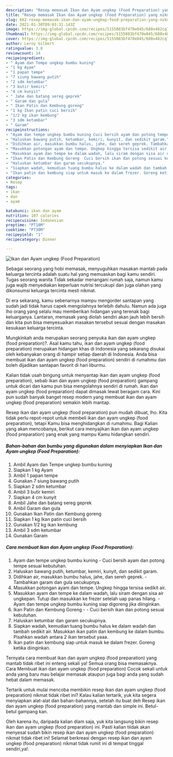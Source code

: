 ```yaml
---
description: "Resep memasak Ikan dan Ayam ungkep (Food Preparation) yang nikmat Untuk Jualan"
title: "Resep memasak Ikan dan Ayam ungkep (Food Preparation) yang nikmat Untuk Jualan"
slug: 662-resep-memasak-ikan-dan-ayam-ungkep-food-preparation-yang-nikmat-untuk-jualan
date: 2021-01-30T09:03:31.143Z
image: https://img-global.cpcdn.com/recipes/5155083bf470e045/680x482cq70/ikan-dan-ayam-ungkep-food-preparation-foto-resep-utama.jpg
thumbnail: https://img-global.cpcdn.com/recipes/5155083bf470e045/680x482cq70/ikan-dan-ayam-ungkep-food-preparation-foto-resep-utama.jpg
cover: https://img-global.cpcdn.com/recipes/5155083bf470e045/680x482cq70/ikan-dan-ayam-ungkep-food-preparation-foto-resep-utama.jpg
author: Leroy Gilbert
ratingvalue: 3.8
reviewcount: 14
recipeingredient:
- " Ayam dan Tempe ungkep bumbu kuning"
- "1 kg Ayam"
- "1 papan tempe"
- "7 siung bawang putih"
- "2 sdm ketumbar"
- "3 butir kemiri"
- "4 cm kunyit"
- " Jahe dan batang sereg geprek"
- " Garam dan gula"
- " Ikan Patin dan Kembung goreng"
- "1 kg Ikan patin cuci bersih"
- "1/2 kg ikan kembung"
- "3 sdm ketumbar"
- " Garam"
recipeinstructions:
- "Ayam dan tempe ungkep bumbu kuning Cuci bersih ayam dan potong tempe sesuai kebutuhan."
- "Haluskan bawang putih, ketumbar, kemiri, kunyit, dan sedikit garam."
- "Didihkan air, masukkan bumbu halus, jahe, dan sereh geprek. Tambahkan garam dan gula secukupnya."
- "Masukkan potongan ayam dan tempe. Ungkep hingga tersisa sedikit air."
- "Masukkan ayam dan tempe ke dalam wadah, lalu siram dengan sisa air ungkepan. Tutup dan masukkan ke frezer setelah uap panas hilang.  Ayam dan tempe ungkep bumbu kuning siap digoreng jika diinginkan."
- "Ikan Patin dan Kembung Goreng  Cuci bersih ikan dan potong sesuai kebutuhan."
- "Haluskan ketumbar dan garam secukupnya."
- "Siapkan wadah, kemudian tuang bumbu halus ke dalam wadah dan tambah sedikit air. Masukkan ikan patin dan kembung ke dalam bumbu. Pisahkan wadah antara 2 ikan tersebut yaaa."
- "Ikan patin dan kembung siap untuk masuk ke dalam frezer. Goreng ketika diinginkan."
categories:
- Resep
tags:
- ikan
- dan
- ayam

katakunci: ikan dan ayam 
nutrition: 107 calories
recipecuisine: Indonesian
preptime: "PT18M"
cooktime: "PT30M"
recipeyield: "1"
recipecategory: Dinner

---
```



![Ikan dan Ayam ungkep (Food Preparation)](https://img-global.cpcdn.com/recipes/5155083bf470e045/680x482cq70/ikan-dan-ayam-ungkep-food-preparation-foto-resep-utama.jpg)

Sebagai seorang yang hobi memasak, menyuguhkan masakan mantab pada keluarga tercinta adalah suatu hal yang memuaskan bagi kamu sendiri. Tugas seorang  wanita Tidak sekadar menangani rumah saja, namun kamu juga wajib menyediakan keperluan nutrisi tercukupi dan juga olahan yang dikonsumsi keluarga tercinta mesti nikmat.

Di era  sekarang, kamu sebenarnya mampu mengorder santapan yang sudah jadi tidak harus capek mengolahnya terlebih dahulu. Namun ada juga lho orang yang selalu mau memberikan hidangan yang terenak bagi keluarganya. Lantaran, memasak yang diolah sendiri akan jauh lebih bersih dan kita pun bisa menyesuaikan masakan tersebut sesuai dengan masakan kesukaan keluarga tercinta. 



Mungkinkah anda merupakan seorang penyuka ikan dan ayam ungkep (food preparation)?. Asal kamu tahu, ikan dan ayam ungkep (food preparation) merupakan hidangan khas di Indonesia yang sekarang disukai oleh kebanyakan orang di hampir setiap daerah di Indonesia. Anda bisa membuat ikan dan ayam ungkep (food preparation) sendiri di rumahmu dan boleh dijadikan santapan favorit di hari liburmu.

Kalian tidak usah bingung untuk menyantap ikan dan ayam ungkep (food preparation), sebab ikan dan ayam ungkep (food preparation) gampang untuk dicari dan kamu pun bisa mengolahnya sendiri di rumah. ikan dan ayam ungkep (food preparation) dapat dimasak lewat beragam cara. Kini pun sudah banyak banget resep modern yang membuat ikan dan ayam ungkep (food preparation) semakin lebih mantap.

Resep ikan dan ayam ungkep (food preparation) pun mudah dibuat, lho. Kita tidak perlu repot-repot untuk membeli ikan dan ayam ungkep (food preparation), tetapi Kamu bisa menghidangkan di rumahmu. Bagi Kalian yang akan mencobanya, berikut cara menyajikan ikan dan ayam ungkep (food preparation) yang enak yang mampu Kamu hidangkan sendiri.

<!--inarticleads1-->

##### Bahan-bahan dan bumbu yang digunakan dalam menyiapkan Ikan dan Ayam ungkep (Food Preparation):

1. Ambil  Ayam dan Tempe ungkep bumbu kuning
1. Siapkan 1 kg Ayam
1. Ambil 1 papan tempe
1. Gunakan 7 siung bawang putih
1. Siapkan 2 sdm ketumbar
1. Ambil 3 butir kemiri
1. Siapkan 4 cm kunyit
1. Ambil  Jahe dan batang sereg geprek
1. Ambil  Garam dan gula
1. Gunakan  Ikan Patin dan Kembung goreng
1. Siapkan 1 kg Ikan patin cuci bersih
1. Gunakan 1/2 kg ikan kembung
1. Ambil 3 sdm ketumbar
1. Gunakan  Garam




<!--inarticleads2-->

##### Cara membuat Ikan dan Ayam ungkep (Food Preparation):

1. Ayam dan tempe ungkep bumbu kuning - Cuci bersih ayam dan potong tempe sesuai kebutuhan.
1. Haluskan bawang putih, ketumbar, kemiri, kunyit, dan sedikit garam.
1. Didihkan air, masukkan bumbu halus, jahe, dan sereh geprek. - Tambahkan garam dan gula secukupnya.
1. Masukkan potongan ayam dan tempe. Ungkep hingga tersisa sedikit air.
1. Masukkan ayam dan tempe ke dalam wadah, lalu siram dengan sisa air ungkepan. Tutup dan masukkan ke frezer setelah uap panas hilang.  - Ayam dan tempe ungkep bumbu kuning siap digoreng jika diinginkan.
1. Ikan Patin dan Kembung Goreng -  - Cuci bersih ikan dan potong sesuai kebutuhan.
1. Haluskan ketumbar dan garam secukupnya.
1. Siapkan wadah, kemudian tuang bumbu halus ke dalam wadah dan tambah sedikit air. Masukkan ikan patin dan kembung ke dalam bumbu. Pisahkan wadah antara 2 ikan tersebut yaaa.
1. Ikan patin dan kembung siap untuk masuk ke dalam frezer. Goreng ketika diinginkan.




Ternyata cara membuat ikan dan ayam ungkep (food preparation) yang mantab tidak ribet ini enteng sekali ya! Semua orang bisa memasaknya. Cara Membuat ikan dan ayam ungkep (food preparation) Cocok sekali untuk anda yang baru mau belajar memasak ataupun juga bagi anda yang sudah hebat dalam memasak.

Tertarik untuk mulai mencoba membikin resep ikan dan ayam ungkep (food preparation) nikmat tidak ribet ini? Kalau kalian tertarik, yuk kita segera menyiapkan alat-alat dan bahan-bahannya, setelah itu buat deh Resep ikan dan ayam ungkep (food preparation) yang mantab dan simple ini. Betul-betul gampang kan. 

Oleh karena itu, daripada kalian diam saja, yuk kita langsung bikin resep ikan dan ayam ungkep (food preparation) ini. Pasti kalian tiidak akan menyesal sudah bikin resep ikan dan ayam ungkep (food preparation) nikmat tidak ribet ini! Selamat berkreasi dengan resep ikan dan ayam ungkep (food preparation) nikmat tidak rumit ini di tempat tinggal sendiri,ya!.

